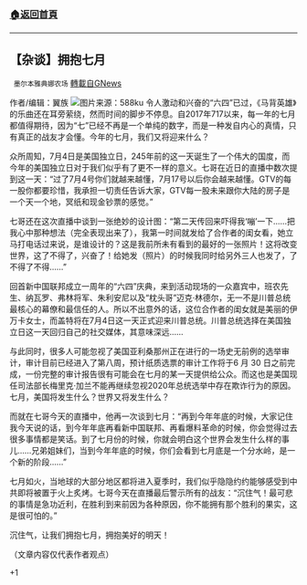 ###  [:house:返回首頁](https://github.com/ourhimalayas/txt)
---

## 【杂谈】拥抱七月
` 墨尔本雅典娜农场` [轉載自GNews](https://gnews.org/zh-hans/1321898/)

作者/编辑：翼族
![]()![](https://gnews-media-offload.s3.amazonaws.com/wp-content/uploads/2021/06/14081702/image001-18.jpg)图片来源：588ku
令人激动和兴奋的“六四”已过，《马背英雄》的乐曲还在耳旁萦绕，然而时间的脚步不停息。自2017年717以来，每一年的七月都值得期待，因为“七”已经不再是一个单纯的数字，而是一种发自内心的真情，只有真正的战友才会懂。今年的七月，我们又将迎来什么？

众所周知，7月4日是美国独立日，245年前的这一天诞生了一个伟大的国度，而今年的美国独立日对于我们似乎有了更不一样的意义。七哥在近日的直播中数次提到这一天：“过了7月4号你们就越来越懂，7月17号以后你会越来越懂。GTV的每一股你都要珍惜，我承担一切责任告诉大家，GTV每一股未来跟你大陆的房子是一个天一个地，冥纸和现金钞票的感觉。”

七哥还在这次直播中谈到一张绝妙的设计图：“第二天传回来吓得我‘嘣’一下……把我心中那种想法（完全表现出来了），我第一时间就发给了合作者的闺女看，她立马打电话过来说，是谁设计的？这是我前所未有看到的最好的一张照片！这将改变世界，这了不得了，兴奋了！给她发（照片）的时候我同时给另外三人也发了，了不得了不得……”

回首新中国联邦成立一周年的“六四”庆典，来到活动现场的一众嘉宾中，班农先生、纳瓦罗、弗林将军、朱利安尼以及“枕头哥”迈克·林德尔，无一不是川普总统最核心的幕僚和最信任的人。所以不出意外的话，这位合作者的闺女就是美丽的伊万卡女士，而盖特将在7月4日这一天正式迎来川普总统。川普总统选择在美国独立日这一天回归自己的社交媒体，其意味深远……

与此同时，很多人可能忽视了美国亚利桑那州正在进行的一场史无前例的选举审计，审计目前已经进入了第八周，预计纸质选票的审计工作将于6 月 30 日之前完成，一份完整的审计报告很有可能会在七月的某一天提供给公众。而这也是美国现任司法部长梅里克·加兰不能再继续忽视2020年总统选举中存在欺诈行为的原因。七月，美国将发生什么？世界又将发生什么？

而就在七哥今天的直播中，他再一次谈到七月：“再到今年年底的时候，大家记住我今天说的话，到今年年底再看新中国联邦、再看爆料革命的时候，你会觉得过去很多事情都是笑话。到了七月份的时候，你就会明白这个世界会发生什么样的事儿……兄弟姐妹们，当到今年年底的时候，你们会看到七月底是一个分水岭，是一个新的阶段……”

七月如火，当地球的大部分地区都将进入夏季时，我们似乎隐隐约约能够感受到中共即将被置于火上炙烤。七哥今天在直播最后警示所有的战友：“沉住气！最可悲的事情是急功近利，在胜利到来前因为各种原因，你不能拥有那个胜利的果实，这是很可怕的。”

沉住气，让我们拥抱七月，拥抱美好的明天！

（文章内容仅代表作者观点）

+1
